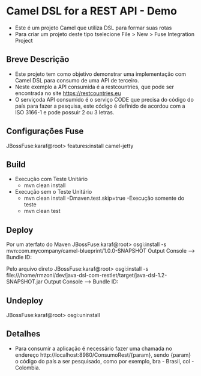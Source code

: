 # Camel DSL for a REST API - Demo
- Este é um projeto Camel que utiliza DSL para formar suas rotas
- Para criar um projeto deste tipo tselecione File > New > Fuse Integration Project

## Breve Descrição
- Este projeto tem como objetivo demonstrar uma implementação com Camel DSL para consumo de uma API de terceiro.
- Neste exemplo a API consumida é a restcountries, que pode ser encontrada no site https://restcountries.eu
- O serviçoda API consumido é o serviço CODE que precisa do código do país para fazer a pesquisa, este código é definido
	de acordou com a ISO 3166-1 e pode possuir 2 ou 3 letras.
	
## Configurações Fuse
JBossFuse:karaf@root> features:install camel-jetty

## Build
- Execução com Teste Unitário
	- mvn clean install
- Execução sem o Teste Unitário
	- mvn clean install -Dmaven.test.skip=true
-Execução somente do teste
	- mvn clean test

## Deploy
Por um aterfato do Maven
JBossFuse:karaf@root> osgi:install -s mvn:com.mycompany/camel-blueprint/1.0.0-SNAPSHOT
Output Console --> Bundle ID: <ID>

Pelo arquivo direto
JBossFuse:karaf@root> osgi:install -s file:///home/rmzoni/dev/java-dsl-com-restlet/target/java-dsl-1.2-SNAPSHOT.jar
Output Console --> Bundle ID: <ID>

## Undeploy
JBossFuse:karaf@root> osgi:uninstall <ID>

## Detalhes
- Para consumir a aplicação é necessário fazer uma chamada no endereço http://localhost:8980/ConsumoRest/{param},
sendo {param} o código do país a ser pesquisado, como por exemplo, bra - Brasil, col - Colombia.




